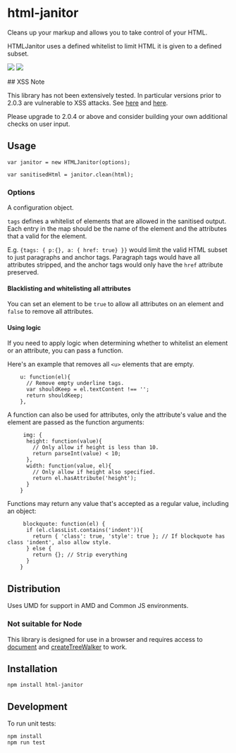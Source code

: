 # html-janitor

Cleans up your markup and allows you to take control of your HTML.

HTMLJanitor uses a defined whitelist to limit HTML it is given to a defined subset.

![](https://circleci.com/gh/guardian/html-janitor.png?circle-token=bd24300ee650966837a73bfe03386828f0192c06) <img src="https://david-dm.org/guardian/html-janitor.svg">

## XSS Note

This library has not been extensively tested. In particular versions prior to 2.0.3 are vulnerable to XSS attacks.
See [here](https://hackerone.com/reports/308155) and [here](https://hackerone.com/reports/308158).

Please upgrade to 2.0.4 or above and consider building your own additional checks on user input.

## Usage

```
var janitor = new HTMLJanitor(options);

var sanitisedHtml = janitor.clean(html);

```

### Options

A configuration object.

`tags` defines a whitelist of elements that are allowed in the sanitised output. Each entry in the map should be the name of the element and the attributes that a valid for the element.

E.g. `{tags: { p:{}, a: { href: true} }}` would limit the valid HTML subset to just paragraphs and anchor tags. Paragraph tags would have all attributes stripped, and the anchor tags would only have the `href` attribute preserved.

#### Blacklisting and whitelisting all attributes

You can set an element to be `true` to allow all attributes on an element and `false` to remove all attributes.

#### Using logic

If you need to apply logic when determining whether to whitelist an element or an attribute, you can pass a function.

Here's an example that removes all `<u>` elements that are empty.

```
    u: function(el){
      // Remove empty underline tags.
      var shouldKeep = el.textContent !== '';
      return shouldKeep;
    },
```

A function can also be used for attributes, only the attribute's value and the element are passed as the function arguments:

```
     img: {
      height: function(value){
        // Only allow if height is less than 10.
        return parseInt(value) < 10;
      },
      width: function(value, el){
        // Only allow if height also specified.
        return el.hasAttribute('height');
      }
    }
```

Functions may return any value that's accepted as a regular value, including an object:

```
     blockquote: function(el) {
      if (el.classList.contains('indent')){
        return { 'class': true, 'style': true }; // If blockquote has class 'indent', also allow style.
      } else {
        return {}; // Strip everything
      }
    }

```


## Distribution

Uses UMD for support in AMD and Common JS environments.

### Not suitable for Node

This library is designed for use in a browser and requires access to [document](https://developer.mozilla.org/en/docs/Web/API/Document) and [createTreeWalker](https://developer.mozilla.org/en-US/docs/Web/API/Document/createTreeWalker) to work.

## Installation

```
npm install html-janitor
```

## Development

To run unit tests:

```
npm install
npm run test
```
